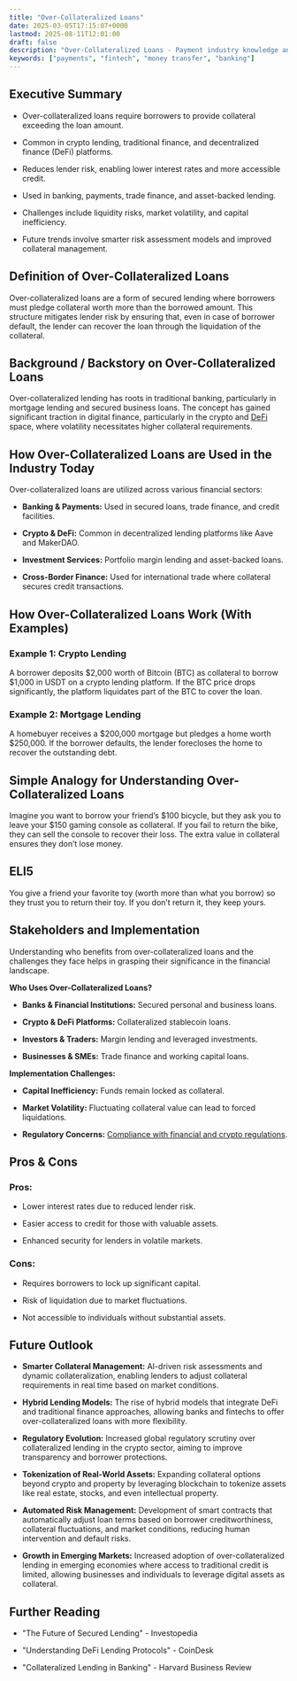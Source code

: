 ```yaml
---
title: "Over-Collateralized Loans"
date: 2025-03-05T17:15:07+0000
lastmod: 2025-08-11T12:01:00
draft: false
description: "Over-Collateralized Loans - Payment industry knowledge and insights"
keywords: ["payments", "fintech", "money transfer", "banking"]
---
```


## Executive Summary

- Over-collateralized loans require borrowers to provide collateral exceeding the loan amount.

- Common in crypto lending, traditional finance, and decentralized finance (DeFi) platforms.

- Reduces lender risk, enabling lower interest rates and more accessible credit.

- Used in banking, payments, trade finance, and asset-backed lending.

- Challenges include liquidity risks, market volatility, and capital inefficiency.

- Future trends involve smarter risk assessment models and improved collateral management.

## Definition of Over-Collateralized Loans

Over-collateralized loans are a form of secured lending where borrowers must pledge collateral worth more than the borrowed amount. This structure mitigates lender risk by ensuring that, even in case of borrower default, the lender can recover the loan through the liquidation of the collateral.

## Background / Backstory on Over-Collateralized Loans

Over-collateralized lending has roots in traditional banking, particularly in mortgage lending and secured business loans. The concept has gained significant traction in digital finance, particularly in the crypto and [DeFi](https://faisalkhanllc.xyz/resources/payments-wiki/d/decentralized-finance-defi/) space, where volatility necessitates higher collateral requirements.

## How Over-Collateralized Loans are Used in the Industry Today

Over-collateralized loans are utilized across various financial sectors:

- **Banking & Payments:** Used in secured loans, trade finance, and credit facilities.

- **Crypto & DeFi:** Common in decentralized lending platforms like Aave and MakerDAO.

- **Investment Services:** Portfolio margin lending and asset-backed loans.

- **Cross-Border Finance:** Used for international trade where collateral secures credit transactions.

## How Over-Collateralized Loans Work (With Examples)

### Example 1: Crypto Lending

A borrower deposits $2,000 worth of Bitcoin (BTC) as collateral to borrow $1,000 in USDT on a crypto lending platform. If the BTC price drops significantly, the platform liquidates part of the BTC to cover the loan.

### Example 2: Mortgage Lending

A homebuyer receives a $200,000 mortgage but pledges a home worth $250,000. If the borrower defaults, the lender forecloses the home to recover the outstanding debt.

## Simple Analogy for Understanding Over-Collateralized Loans

Imagine you want to borrow your friend’s $100 bicycle, but they ask you to leave your $150 gaming console as collateral. If you fail to return the bike, they can sell the console to recover their loss. The extra value in collateral ensures they don’t lose money.

## ELI5

You give a friend your favorite toy (worth more than what you borrow) so they trust you to return their toy. If you don’t return it, they keep yours.

## Stakeholders and Implementation

Understanding who benefits from over-collateralized loans and the challenges they face helps in grasping their significance in the financial landscape.

**Who Uses Over-Collateralized Loans?**

- **Banks & Financial Institutions:** Secured personal and business loans.

- **Crypto & DeFi Platforms:** Collateralized stablecoin loans.

- **Investors & Traders:** Margin lending and leveraged investments.

- **Businesses & SMEs:** Trade finance and working capital loans.

**Implementation Challenges:**

- **Capital Inefficiency:** Funds remain locked as collateral.

- **Market Volatility:** Fluctuating collateral value can lead to forced liquidations.

- **Regulatory Concerns:** [Compliance with financial and crypto regulations](https://faisalkhanllc.xyz/resources/payments-wiki/r/regulatory-enforcement/).

## Pros & Cons

### Pros:

- Lower interest rates due to reduced lender risk.

- Easier access to credit for those with valuable assets.

- Enhanced security for lenders in volatile markets.

### Cons:

- Requires borrowers to lock up significant capital.

- Risk of liquidation due to market fluctuations.

- Not accessible to individuals without substantial assets.

## Future Outlook

- **Smarter Collateral Management:** AI-driven risk assessments and dynamic collateralization, enabling lenders to adjust collateral requirements in real time based on market conditions.

- **Hybrid Lending Models:** The rise of hybrid models that integrate DeFi and traditional finance approaches, allowing banks and fintechs to offer over-collateralized loans with more flexibility.

- **Regulatory Evolution:** Increased global regulatory scrutiny over collateralized lending in the crypto sector, aiming to improve transparency and borrower protections.

- **Tokenization of Real-World Assets:** Expanding collateral options beyond crypto and property by leveraging blockchain to tokenize assets like real estate, stocks, and even intellectual property.

- **Automated Risk Management:** Development of smart contracts that automatically adjust loan terms based on borrower creditworthiness, collateral fluctuations, and market conditions, reducing human intervention and default risks.

- **Growth in Emerging Markets:** Increased adoption of over-collateralized lending in emerging economies where access to traditional credit is limited, allowing businesses and individuals to leverage digital assets as collateral.

## Further Reading

- "The Future of Secured Lending" - Investopedia

- "Understanding DeFi Lending Protocols" - CoinDesk

- "Collateralized Lending in Banking" - Harvard Business Review

##
